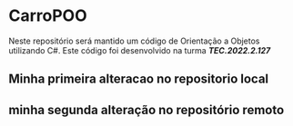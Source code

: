 # CarroPOO
Neste repositório será mantido um código de Orientação a Objetos utilizando C#. Este código foi desenvolvido na turma _**TEC.2022.2.127**_ 



## Minha primeira alteracao no repositorio local


## minha segunda alteração no repositório remoto
